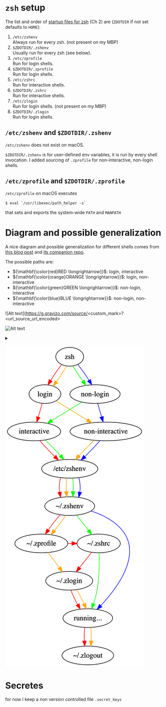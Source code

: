 # `zsh` setup

The list and order of [startup files for zsh][zshug] (Ch 2) are (`ZDOTDIR` if not set defaults to `HOME`):

1. `/etc/zshenv`  
  Always run for every zsh. (not present on my MBP)
1. `$ZDOTDIR/.zshenv`  
  Usually run for every zsh (see below).
1. `/etc/zprofile`  
  Run for login shells.
1. `$ZDOTDIR/.zprofile`  
  Run for login shells.
1. `/etc/zshrc`  
  Run for interactive shells.
1. `$ZDOTDIR/.zshrc`  
  Run for interactive shells.
1. `/etc/zlogin`  
  Run for login shells. (not present on my MBP)
1. `$ZDOTDIR/.zlogin`  
  Run for login shells.


## `/etc/zshenv` and `$ZDOTDIR/.zshenv`
`/etc/zshenv` does not exist on macOS.

`$ZDOTDIR/.zshenv` is for user-defined env variables, it is run by every shell invocation.
I added sourcing of `.zprofile` for non-interactive, non-login shells.


## `/etc/zprofile` and `$ZDOTDIR/.zprofile`
`/etc/zprofile` on macOS executes
```shell
$ eval `/usr/libexec/path_helper -s`
```
that sets and exports the system-wide `PATH` and `MANPATH`



[zshug]: <https://zsh.sourceforge.io/Guide/> "zsh user Guide"

# Diagram and possible generalization
A nice diagram and possible generalization for different shells comes from
[this blog post](https://blog.flowblok.id.au/2013-02/shell-startup-scripts.html)
and [its companion repo](https://heptapod.host/flowblok/shell-startup).

The possible paths are:
* ${\mathbf{\color{red}RED \longrightarrow}}$: login, interactive
* ${\mathbf{\color{orange}ORANGE \longrightarrow}}$: login, non-interactive
* ${\mathbf{\color{green}GREEN \longrightarrow}}$: non-login, interactive
* ${\mathbf{\color{blue}BLUE \longrightarrow}}$: non-login, non-interactive


![Alt text](https://g.gravizo.com/source/<custom_mark>?<url_source_url_encoded>

![Alt text](https://g.gravizo.com/source/custom_mark10?https%3A%2F%2Fraw.githubusercontent.com%2Fespinielli%2Fdotfiles%2F.zsh-config%2Fmaster%2FREADME.md)
<details> 
<summary></summary>
custom_mark10
digraph {
//    {rank=same;
//    bash
//    zsh
//    sh
//    }

    bash_login [label="login"]
    bash_non_login [label="non-login"]
    bash_interactive [label="interactive"]
    bash_non_interactive [label="non-interactive"]

    bash_remote [label="remote shell\n(running under rsh/ssh)"]
    bash_local [label="normal shell"]

    sh_login [label="login"]
    sh_non_login [label="non-login"]
    sh_interactive [label="interactive"]
    sh_non_interactive [label="non-interactive"]

    zsh_login [label="login"]
    zsh_non_login [label="non-login"]
    zsh_interactive [label="interactive"]
    zsh_non_interactive [label="non-interactive"]

    bash_running [label="running..."]
    sh_running [label="running..."]
    zsh_running [label="running..."]

    // order here is important, see below
    etc_profile [ordering=in]
    {rank=same;
    dot_bash_profile
    dot_bash_login
    dot_profile
    }

    etc_bashrc [label="/etc/bash.bashrc"]
    etc_profile [label="/etc/profile"]
    etc_zshenv [label="/etc/zshenv"]

    dot_bash_login [label="~/.bash_login"]
    dot_bash_logout [label="~/.bash_logout"]
    dot_bash_profile [label="~/.bash_profile"]
    dot_bashrc [label="~/.bashrc"]
    dot_profile [label="~/.profile"]
    dot_zlogin [label="~/.zlogin"]
    dot_zlogout [label="~/.zlogout"]
    {rank=same;
    dot_zprofile [label="~/.zprofile"]
    dot_zshrc [label="~/.zshrc"]
    }
    dot_zshenv [label="~/.zshenv"]

    env [label="$ENV"]
    bash_env [label="$BASH_ENV"]

    // BASH

    // PATH: bash, login, interactive
    edge [color=red, style=solid]
    bash -> bash_local
    bash_local -> bash_login
    bash_login -> bash_interactive
    bash_interactive -> etc_profile

    // order important, see above
    etc_profile -> dot_bash_profile
    etc_profile -> dot_bash_login
    etc_profile -> dot_profile

    dot_bash_profile -> bash_running
    dot_bash_login -> bash_running
    dot_profile -> bash_running

    bash_running -> dot_bash_logout

    // PATH: bash, login, non-interactive
    edge [color=orange, style=solid]
    bash -> bash_local
    bash_local -> bash_login
    bash_login -> bash_non_interactive
    bash_non_interactive -> etc_profile

    // order important, see above
    etc_profile -> dot_bash_profile
    etc_profile -> dot_bash_login
    etc_profile -> dot_profile

    dot_bash_profile -> bash_env
    dot_bash_login -> bash_env
    dot_profile -> bash_env

    bash_env -> bash_running

    bash_running -> dot_bash_logout

    // PATH: bash, non-login, interactive
    edge [color=green, style=solid]
    bash -> bash_local
    bash_local -> bash_non_login
    bash_non_login -> bash_interactive
    bash_interactive -> etc_bashrc
    etc_bashrc -> dot_bashrc

    dot_bashrc -> bash_running

    // PATH: bash, non-login, non-interactive
    edge [color=blue, style=solid]
    bash -> bash_local
    bash_local -> bash_non_login
    bash_non_login -> bash_non_interactive
    bash_non_interactive -> bash_env

    // PATH: bash, remote, login, interactive
    edge [color=purple, style=solid]
    bash -> bash_remote
    bash_remote -> bash_login
    bash_login -> bash_interactive
    bash_interactive -> etc_profile
    etc_profile -> etc_bashrc

    // order important, see above
    etc_bashrc -> dot_bash_profile
    etc_bashrc -> dot_bash_login
    etc_bashrc -> dot_profile

    dot_bash_profile -> bash_running
    dot_bash_login -> bash_running
    dot_profile -> bash_running

    bash_running -> dot_bash_logout

    // PATH: bash, remote, login, non-interactive
    edge [color=black, style=solid]
    bash -> bash_remote
    bash_remote -> bash_login
    bash_login -> bash_non_interactive

    bash_non_interactive -> etc_profile

    // order important, see above
    etc_profile -> dot_bash_profile
    etc_profile -> dot_bash_login
    etc_profile -> dot_profile

    dot_bash_profile -> bash_env
    dot_bash_login -> bash_env
    dot_profile -> bash_env

    bash_env -> bash_running

    // PATH: bash, remote, non-login, interactive
//    edge [color=cyan, style=solid]
//    bash -> bash_remote
//    bash_remote_shell -> dot_bashrc
//
//    dot_bashrc -> bash_running

    // PATH: bash, remote, non-login, non-interactive
    edge [color=grey, style=solid]
    bash -> bash_remote
    bash_remote -> bash_non_login
    bash_non_login -> bash_non_interactive

    bash_non_interactive -> etc_bashrc
    etc_bashrc -> dot_bashrc

    dot_bashrc -> bash_running

    // ZSH

    // PATH: zsh, login, interactive
    edge [color=red, style=solid]
    zsh -> zsh_login
    zsh_login -> zsh_interactive

    zsh_interactive -> etc_zshenv
    etc_zshenv -> dot_zshenv
    dot_zshenv -> dot_zprofile
    dot_zprofile -> dot_zshrc
    dot_zshrc -> dot_zlogin

    dot_zlogin -> zsh_running

    zsh_running -> dot_zlogout

    // PATH: zsh, login, non-interactive
    edge [color=orange, style=solid]
    zsh -> zsh_login
    zsh_login -> zsh_non_interactive

    zsh_non_interactive -> etc_zshenv
    etc_zshenv -> dot_zshenv
    dot_zshenv -> dot_zprofile
    dot_zprofile -> dot_zlogin

    dot_zlogin -> zsh_running

    zsh_running -> dot_zlogout

    // PATH: zsh, non-login, interactive
    edge [color=green, style=solid]
    zsh -> zsh_non_login
    zsh_non_login -> zsh_interactive

    zsh_interactive -> etc_zshenv
    etc_zshenv -> dot_zshenv
    dot_zshenv -> dot_zshrc

    dot_zshrc -> zsh_running

    // PATH: zsh, non-login, non-interactive
    edge [color=blue, style=solid]
    zsh -> zsh_non_login
    zsh_non_login -> zsh_non_interactive

    zsh_non_interactive -> etc_zshenv
    etc_zshenv -> dot_zshenv

    dot_zshenv -> zsh_running

    // SH

    // PATH: sh, login, interactive
    edge [color=red, style=dashed]
    sh -> sh_login
    sh_login -> sh_interactive

    sh_interactive -> dot_profile
    dot_profile -> env

    dot_profile -> sh_running

    // PATH: sh, login, non-interactive
    edge [color=orange, style=dashed]
    sh -> sh_login
    sh_login -> sh_non_interactive

    sh_non_interactive -> dot_profile

    dot_profile -> sh_running

    // PATH: sh, non-login, interactive
    edge [color=green, style=dashed]
    sh -> sh_non_login
    sh_non_login -> sh_interactive

    sh_interactive -> env

    env -> sh_running

    // PATH: sh, non-login, non-interactive
    edge [color=blue, style=dashed]
    sh -> sh_non_login
    sh_non_login -> sh_non_interactive

    sh_non_interactive -> sh_running
}

custom_mark10
</details>

![zsh startup](zsh_dotfiles.png)


# Secretes
for now I keep a non version controlled file `.secret_keys`
